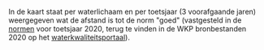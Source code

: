 In de kaart staat per waterlichaam en per toetsjaar (3 voorafgaande jaren) weergegeven wat de afstand is tot de norm "goed" (vastgesteld in de [normen](https://www.waterkwaliteitsportaal.nl/General/DownloadFile?path=CustomReports/December2019Publiek/Bestanden/4.doelen_owl_20190923.csv) voor toetsjaar 2020, terug te vinden in de WKP bronbestanden 2020 op het [waterkwaliteitsportaal](http://www.waterkwaliteitsportaal.nl/)).
